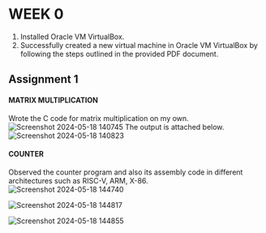 # WEEK 0
1) Installed Oracle VM VirtualBox.
2) Successfully created a new virtual machine in Oracle VM VirtualBox by following the steps outlined in the provided PDF document.
## Assignment 1
#### MATRIX MULTIPLICATION
Wrote the C code for matrix multiplication on my own.
![Screenshot 2024-05-18 140745](https://github.com/SoahamMoulree/RISC-V-Repo/assets/169994191/e4896ce5-5cf6-4c74-a86a-d051d67f2ffb)
The output is attached below.
![Screenshot 2024-05-18 140823](https://github.com/SoahamMoulree/RISC-V-Repo/assets/169994191/b70f0eb6-3123-45ca-b5c3-f491becfc2ce)

#### COUNTER 
Observed the counter program and also its assembly code in different architectures such as RISC-V, ARM, X-86.
![Screenshot 2024-05-18 144740](https://github.com/SoahamMoulree/RISC-V-Repo/assets/169994191/6862bd39-9599-495d-9a21-40f35b7274bb)

![Screenshot 2024-05-18 144817](https://github.com/SoahamMoulree/RISC-V-Repo/assets/169994191/f9b8bd9f-b0cd-4ec1-8913-92efd7118c95)

![Screenshot 2024-05-18 144855](https://github.com/SoahamMoulree/RISC-V-Repo/assets/169994191/0427c833-8bae-41e7-b33b-72a19785ab0c)











